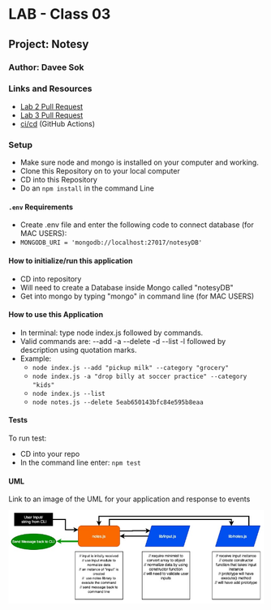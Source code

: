 # LAB - Class 03

## Project: Notesy

### Author: Davee Sok

### Links and Resources

- [Lab 2 Pull Request](https://github.com/davee-401-advanced-javascript/notes/pull/2)
- [Lab 3 Pull Request](https://github.com/davee-401-advanced-javascript/notes/pull/3)
- [ci/cd](https://github.com/davee-401-advanced-javascript/notes/actions) (GitHub Actions)
<!-- - [back-end server url](http://xyz.com) (when applicable)
- [front-end application](http://xyz.com) (when applicable) -->

### Setup

<!-- i.e.
- `PORT` - Port Number
- `MONGODB_URI` - URL to the running mongo instance/db -->

- Make sure node and mongo is installed on your computer and working.
- Clone this Repository on to your local computer
- CD into this Repository
- Do an `npm install` in the command Line

#### `.env` Requirements

- Create .env file and enter the following code to connect database (for MAC USERS):
- `MONGODB_URI = 'mongodb://localhost:27017/notesyDB'`

#### How to initialize/run this application

<!-- - e.g. `npm start` -->

- CD into repository
- Will need to create a Database inside Mongo called "notesyDB"
- Get into mongo by typing "mongo" in command line (for MAC USERS)

#### How to use this Application

- In terminal: type node index.js followed by commands.
- Valid commands are: --add -a --delete -d --list -l followed by description using quotation marks.
- Example:
  - `node index.js --add "pickup milk" --category "grocery"`
  - `node index.js -a "drop billy at soccer practice" --category "kids"`
  - `node index.js --list`
  - `node notes.js --delete 5eab650143bfc84e595b8eaa`

#### Tests

<!-- - How do you run tests?
- Any tests of note?
- Describe any tests that you did not complete, skipped, etc -->

To run test:

- CD into your repo
- In the command line enter: `npm test`

#### UML

Link to an image of the UML for your application and response to events

![Lab1-UMl](images/Class1-UML.jpg)
